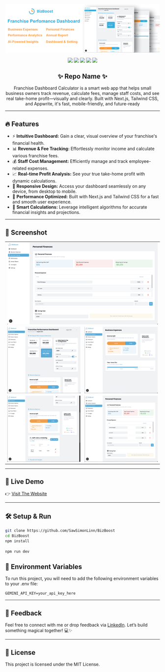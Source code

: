 <p align="center">
  <img src="./public/heading.png" alt="heading img">
</p>

<p align="center">
  <img src="https://img.shields.io/badge/NEXT.JS-000000?style=for-the-badge&logo=nextjs&logoColor=white" />
  <img src="https://img.shields.io/badge/TAILWIND%20CSS-06B6D4?style=for-the-badge&logo=tailwindcss&logoColor=white" />
  <img src="https://img.shields.io/badge/TYPESCRIPT-3178C6?style=for-the-badge&logo=typescript&logoColor=white" />
  <img src="https://img.shields.io/badge/FRAMER%20MOTION-000000?style=for-the-badge&logo=framermotion&logoColor=white" />
  <img src="https://img.shields.io/badge/GEMINI%20AI.-000000?style=for-the-badge&logo=geminiai&logoColor=white" />
</p>

<h2 align="center">✨ Repo Name ✨</h2>

<p align="center">
  Franchise Dashboard Calculator is a smart web app that helps small business owners track revenue, calculate fees, manage staff costs, and see real take-home profit—visually and clearly. Built with Next.js, Tailwind CSS, and Appwrite, it's fast, mobile-friendly, and future-ready
</p>

---

## 🔥 Features

- ⚡️ **Intuitive Dashboard:** Gain a clear, visual overview of your franchise's financial health.
- 📊 **Revenue & Fee Tracking:** Effortlessly monitor income and calculate various franchise fees.
- 💰 **Staff Cost Management:** Efficiently manage and track employee-related expenses.
- 📈 **Real-time Profit Analysis:** See your true take-home profit with dynamic calculations.
- 📱 **Responsive Design:** Access your dashboard seamlessly on any device, from desktop to mobile.
- 🚀 **Performance Optimized:** Built with Next.js and Tailwind CSS for a fast and smooth user experience.
- 🧠 **Smart Calculations:** Leverage intelligent algorithms for accurate financial insights and projections.

---

## 📸 Screenshot

<table align="center">
  <tr>
    <td colspan="2"><img src="./public/01.png" width="100%"/></td>
  </tr>
  <tr>
    <td><img src="./public/02.png" width="100%"/></td>
    <td><img src="./public/03.png" width="100%"/></td>
  </tr>
  <tr>
    <td><img src="./public/05.png" width="100%"/></td>
    <td><img src="./public/04.png" width="100%"/></td>
  </tr>
</table>

---

## 🚀 Live Demo

👉 [Visit The Website](https://biz-boost-five.vercel.app/)

---

## 🛠️ Setup & Run

```bash
git clone https://github.com/SawSimonLinn/BizBoost
cd BizBoost
npm install

npm run dev
```

## 🔑 Environment Variables

To run this project, you will need to add the following environment variables to your .env file:

```
GEMINI_API_KEY=your_api_key_here

```

---

## 💬 Feedback

Feel free to connect with me or drop feedback via [LinkedIn](https://www.linkedin.com/in/sawsimonlinn/). Let’s build something magical together! 💻✨

---

## 📄 License

This project is licensed under the MIT License.
